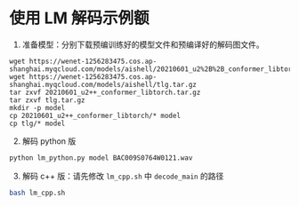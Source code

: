 # 使用 LM 解码示例额

1. 准备模型：分别下载预编训练好的模型文件和预编译好的解码图文件。

```
wget https://wenet-1256283475.cos.ap-shanghai.myqcloud.com/models/aishell/20210601_u2%2B%2B_conformer_libtorch.tar.gz
wget https://wenet-1256283475.cos.ap-shanghai.myqcloud.com/models/aishell/tlg.tar.gz
tar zxvf 20210601_u2++_conformer_libtorch.tar.gz
tar zxvf tlg.tar.gz
mkdir -p model
cp 20210601_u2++_conformer_libtorch/* model
cp tlg/* model
```

2. 解码 python 版

``` sh
python lm_python.py model BAC009S0764W0121.wav
```


3. 解码 c++ 版：请先修改 `lm_cpp.sh` 中 `decode_main` 的路径

``` sh
bash lm_cpp.sh
```
